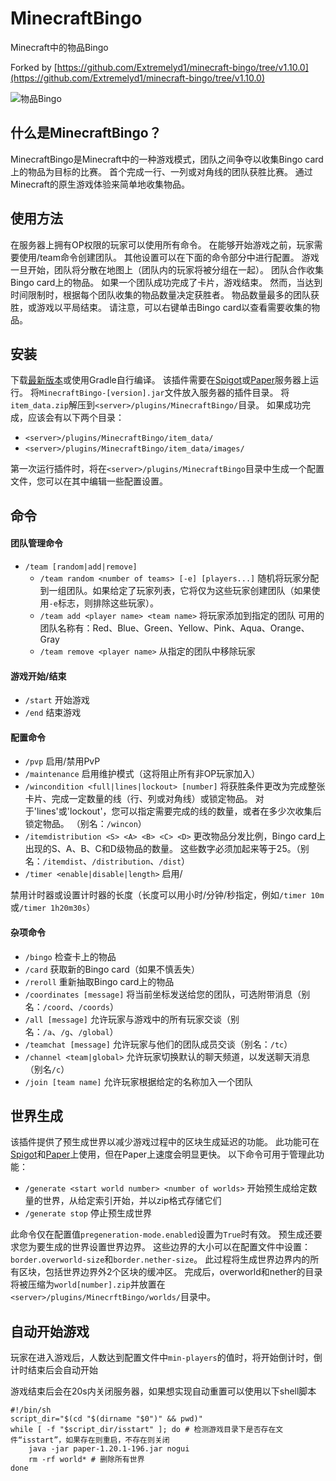 # MinecraftBingo
Minecraft中的物品Bingo

Forked by [https://github.com/Extremelyd1/minecraft-bingo/tree/v1.10.0](https://github.com/Extremelyd1/minecraft-bingo/tree/v1.10.0)

![物品Bingo](https://i.imgur.com/7qXBAQK.png)

## 什么是MinecraftBingo？
MinecraftBingo是Minecraft中的一种游戏模式，团队之间争夺以收集Bingo card上的物品为目标的比赛。
首个完成一行、一列或对角线的团队获胜比赛。
通过Minecraft的原生游戏体验来简单地收集物品。

## 使用方法
在服务器上拥有OP权限的玩家可以使用所有命令。
在能够开始游戏之前，玩家需要使用/team命令创建团队。
其他设置可以在下面的命令部分中进行配置。
游戏一旦开始，团队将分散在地图上（团队内的玩家将被分组在一起）。
团队合作收集Bingo card上的物品。
如果一个团队成功完成了卡片，游戏结束。
然而，当达到时间限制时，根据每个团队收集的物品数量决定获胜者。
物品数量最多的团队获胜，或游戏以平局结束。
请注意，可以右键单击Bingo card以查看需要收集的物品。

## 安装
下载[最新版本](https://github.com/Extremelyd1/minecraft-bingo/releases/latest)或使用Gradle自行编译。
该插件需要在[Spigot](https://www.spigotmc.org/)或[Paper](https://papermc.io/)服务器上运行。
将`MinecraftBingo-[version].jar`文件放入服务器的插件目录。
将`item_data.zip`解压到`<server>/plugins/MinecraftBingo/`目录。
如果成功完成，应该会有以下两个目录：
- `<server>/plugins/MinecraftBingo/item_data/`
- `<server>/plugins/MinecraftBingo/item_data/images/`

第一次运行插件时，将在`<server>/plugins/MinecraftBingo`目录中生成一个配置文件，您可以在其中编辑一些配置设置。

## 命令
#### 团队管理命令
- `/team [random|add|remove]`
  - `/team random <number of teams> [-e] [players...]` 随机将玩家分配到一组团队。如果给定了玩家列表，它将仅为这些玩家创建团队（如果使用`-e`标志，则排除这些玩家）。
  - `/team add <player name> <team name>` 将玩家添加到指定的团队
    可用的团队名称有：Red、Blue、Green、Yellow、Pink、Aqua、Orange、Gray
  - `/team remove <player name>` 从指定的团队中移除玩家

#### 游戏开始/结束
- `/start` 开始游戏
- `/end` 结束游戏

#### 配置命令
- `/pvp` 启用/禁用PvP
- `/maintenance` 启用维护模式（这将阻止所有非OP玩家加入）
- `/wincondition <full|lines|lockout> [number]` 将获胜条件更改为完成整张卡片、完成一定数量的线（行、列或对角线）或锁定物品。
  对于'lines'或'lockout'，您可以指定需要完成的线的数量，或者在多少次收集后锁定物品。
  （别名：`/wincon`）
- `/itemdistribution <S> <A> <B> <C> <D>` 更改物品分发比例，Bingo card上出现的S、A、B、C和D级物品的数量。
  这些数字必须加起来等于25。（别名：`/itemdist`、`/distribution`、`/dist`）
- `/timer <enable|disable|length>` 启用/

禁用计时器或设置计时器的长度（长度可以用小时/分钟/秒指定，例如`/timer 10m`或`/timer 1h20m30s`）

#### 杂项命令
- `/bingo` 检查卡上的物品
- `/card` 获取新的Bingo card（如果不慎丢失）
- `/reroll` 重新抽取Bingo card上的物品
- `/coordinates [message]` 将当前坐标发送给您的团队，可选附带消息（别名：`/coord`、`/coords`）
- `/all [message]` 允许玩家与游戏中的所有玩家交谈（别名：`/a`、`/g`、`/global`）
- `/teamchat [message]` 允许玩家与他们的团队成员交谈（别名：`/tc`）
- `/channel <team|global>` 允许玩家切换默认的聊天频道，以发送聊天消息（别名`/c`）
- `/join [team name]` 允许玩家根据给定的名称加入一个团队

## 世界生成
该插件提供了预生成世界以减少游戏过程中的区块生成延迟的功能。
此功能可在[Spigot](https://www.spigotmc.org/)和[Paper](https://papermc.io/)上使用，但在Paper上速度会明显更快。
以下命令可用于管理此功能：
- `/generate <start world number> <number of worlds>` 开始预生成给定数量的世界，从给定索引开始，并以zip格式存储它们
- `/generate stop` 停止预生成世界

此命令仅在配置值`pregeneration-mode.enabled`设置为`True`时有效。
预生成还要求您为要生成的世界设置世界边界。
这些边界的大小可以在配置文件中设置：`border.overworld-size`和`border.nether-size`。
此过程将生成世界边界内的所有区块，包括世界边界外2个区块的缓冲区。
完成后，overworld和nether的目录将被压缩为`world[number].zip`并放置在`<server>/plugins/MinecrftBingo/worlds/`目录中。

## 自动开始游戏
玩家在进入游戏后，人数达到配置文件中`min-players`的值时，将开始倒计时，倒计时结束后会自动开始

游戏结束后会在20s内关闭服务器，如果想实现自动重置可以使用以下shell脚本
``` shell
#!/bin/sh
script_dir="$(cd "$(dirname "$0")" && pwd)"
while [ -f "$script_dir/isstart" ]; do # 检测游戏目录下是否存在文件“isstart”，如果存在则重启，不存在则关闭
    java -jar paper-1.20.1-196.jar nogui
    rm -rf world* # 删除所有世界
done

```